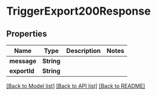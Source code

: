 # TriggerExport200Response

## Properties
Name | Type | Description | Notes
------------ | ------------- | ------------- | -------------
**message** | **String** |  | 
**exportId** | **String** |  | 

[[Back to Model list]](../README.md#documentation-for-models) [[Back to API list]](../README.md#documentation-for-api-endpoints) [[Back to README]](../README.md)


